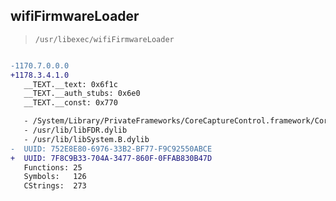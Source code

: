 ## wifiFirmwareLoader

> `/usr/libexec/wifiFirmwareLoader`

```diff

-1170.7.0.0.0
+1178.3.4.1.0
   __TEXT.__text: 0x6f1c
   __TEXT.__auth_stubs: 0x6e0
   __TEXT.__const: 0x770

   - /System/Library/PrivateFrameworks/CoreCaptureControl.framework/CoreCaptureControl
   - /usr/lib/libFDR.dylib
   - /usr/lib/libSystem.B.dylib
-  UUID: 752E8E80-6976-33B2-BF77-F9C92550ABCE
+  UUID: 7F8C9B33-704A-3477-860F-0FFAB830B47D
   Functions: 25
   Symbols:   126
   CStrings:  273

```
